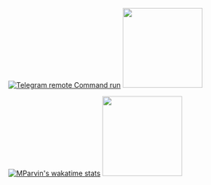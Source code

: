 
[![Telegram remote Command run](https://github-readme-stats.vercel.app/api/pin/?username=MParvin&repo=TR-CMD)](https://github.com/MParvin/TR-CMD)
<img height="160em" src="https://github-readme-stats.vercel.app/api/top-langs/?username=mcornella&layout=compact&theme=vue">
  
[![MParvin's wakatime stats](https://github-readme-stats.vercel.app/api/wakatime?username=mparvin)](https://github.com/anuraghazra/github-readme-stats)
<img height="160em" src="https://github-readme-stats.vercel.app/api?username=mcornella&show_icons=true&include_all_commits=true&custom_title=GitHub+Stats&theme=vue">
